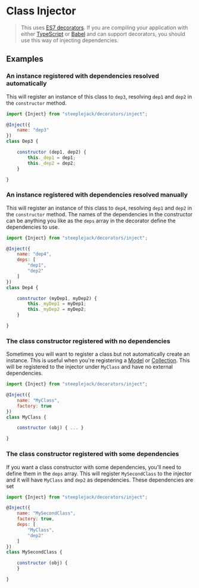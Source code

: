 # Class Injector

> This uses [ES7 decorators](https://medium.com/google-developers/exploring-es7-decorators-76ecb65fb841#.1rru191h9). If you are compiling
> your application with either [TypeScript](http://www.typescriptlang.org) or [Babel](http://babeljs.io) and can support decorators, you
> should use this way of injecting dependencies.

## Examples

### An instance registered with dependencies resolved automatically

This will register an instance of this class to `dep3`, resolving `dep1` and `dep2` in the `constructor` method.

```javascript
import {Inject} from "steeplejack/decorators/inject";

@Inject({
    name: "dep3"
})
class Dep3 {

    constructor (dep1, dep2) {
        this._dep1 = dep1;
        this._dep2 = dep2;
    }

}
```

### An instance registered with dependencies resolved manually

This will register an instance of this class to `dep4`, resolving `dep1` and `dep2` in the `constructor` method. The names of the
dependencies in the constructor can be anything you like as the `deps` array in the decorator define the dependencies to use.

```javascript
import {Inject} from "steeplejack/decorators/inject";

@Inject({
    name: "dep4",
    deps: [
        "dep1",
        "dep2"
    ]
})
class Dep4 {

    constructor (myDep1, myDep2) {
        this._myDep1 = myDep1;
        this._myDep2 = myDep2;
    }

}
```

### The class constructor registered with no dependencies

Sometimes you will want to register a class but not automatically create an instance. This is useful when you're registering a
[Model](../data-models/model.md) or [Collection](../data-modules/collection.md).  This will be registered to the injector under `MyClass`
and have no external dependencies.

```javascript
import {Inject} from "steeplejack/decorators/inject";

@Inject({
    name: "MyClass",
    factory: true
})
class MyClass {

    constructor (obj) { ... }

}
```

### The class constructor registered with some dependencies

If you want a class constructor with some dependencies, you'll need to define them in the `deps` array. This will register `MySecondClass`
to the injector and it will have `MyClass` and `dep2` as dependencies. These dependencies are set

```javascript
import {Inject} from "steeplejack/decorators/inject";

@Inject({
    name: "MySecondClass",
    factory: true,
    deps: [
        "MyClass",
        "dep2"
    ]
})
class MySecondClass {

    constructor (obj) {
    }

}
```
